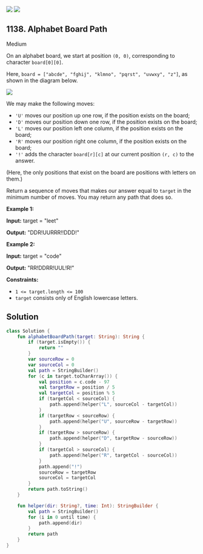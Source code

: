 [![](https://img.shields.io/github/stars/javadev/LeetCode-in-Kotlin?label=Stars&style=flat-square)](https://github.com/javadev/LeetCode-in-Kotlin)
[![](https://img.shields.io/github/forks/javadev/LeetCode-in-Kotlin?label=Fork%20me%20on%20GitHub%20&style=flat-square)](https://github.com/javadev/LeetCode-in-Kotlin/fork)

## 1138\. Alphabet Board Path

Medium

On an alphabet board, we start at position `(0, 0)`, corresponding to character `board[0][0]`.

Here, `board = ["abcde", "fghij", "klmno", "pqrst", "uvwxy", "z"]`, as shown in the diagram below.

![](https://assets.leetcode.com/uploads/2019/07/28/azboard.png)

We may make the following moves:

*   `'U'` moves our position up one row, if the position exists on the board;
*   `'D'` moves our position down one row, if the position exists on the board;
*   `'L'` moves our position left one column, if the position exists on the board;
*   `'R'` moves our position right one column, if the position exists on the board;
*   `'!'` adds the character `board[r][c]` at our current position `(r, c)` to the answer.

(Here, the only positions that exist on the board are positions with letters on them.)

Return a sequence of moves that makes our answer equal to `target` in the minimum number of moves. You may return any path that does so.

**Example 1:**

**Input:** target = "leet"

**Output:** "DDR!UURRR!!DDD!"

**Example 2:**

**Input:** target = "code"

**Output:** "RR!DDRR!UUL!R!"

**Constraints:**

*   `1 <= target.length <= 100`
*   `target` consists only of English lowercase letters.

## Solution

```kotlin
class Solution {
    fun alphabetBoardPath(target: String): String {
        if (target.isEmpty()) {
            return ""
        }
        var sourceRow = 0
        var sourceCol = 0
        val path = StringBuilder()
        for (c in target.toCharArray()) {
            val position = c.code - 97
            val targetRow = position / 5
            val targetCol = position % 5
            if (targetCol < sourceCol) {
                path.append(helper("L", sourceCol - targetCol))
            }
            if (targetRow < sourceRow) {
                path.append(helper("U", sourceRow - targetRow))
            }
            if (targetRow > sourceRow) {
                path.append(helper("D", targetRow - sourceRow))
            }
            if (targetCol > sourceCol) {
                path.append(helper("R", targetCol - sourceCol))
            }
            path.append("!")
            sourceRow = targetRow
            sourceCol = targetCol
        }
        return path.toString()
    }

    fun helper(dir: String?, time: Int): StringBuilder {
        val path = StringBuilder()
        for (i in 0 until time) {
            path.append(dir)
        }
        return path
    }
}
```